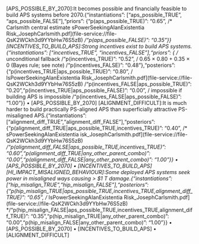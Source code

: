 [APS_POSSIBLE_BY_2070]:It becomes possible and financially feasible to build APS systems before 2070.{“instantiations”: [“aps_possible_TRUE”, “aps_possible_FALSE”],“priors”: {“p(aps_possible_TRUE)”: “0.65”,  /* Carlsmith central estimate sPowerSeekingAIanExistentia Risk_JosephCarlsmith.pdf](file-service://file-QsK2WCkh3d9YYbHw76S5zB) */“p(aps_possible_FALSE)”: “0.35”}}
[INCENTIVES_TO_BUILD_APS]:Strong incentives exist to build APS systems.{“instantiations”: [“incentives_TRUE”, “incentives_FALSE”],“priors”: {                       /* unconditional fallback /“p(incentives_TRUE)”: “0.52”,   / 0.65 × 0.80 + 0.35 × 0  (Bayes rule; see note) /“p(incentives_FALSE)”: “0.48”},“posteriors”: {“p(incentives_TRUE|aps_possible_TRUE)”: “0.80”,   / IsPowerSeekingAIanExistentia Risk_JosephCarlsmith.pdf](file-service://file-QsK2WCkh3d9YYbHw76S5zB) /“p(incentives_FALSE|aps_possible_TRUE)”: “0.20”,“p(incentives_TRUE|aps_possible_FALSE)”: “0.00”,  / impossible if building APS is impossible /“p(incentives_FALSE|aps_possible_FALSE)”: “1.00”}}
	•	[APS_POSSIBLE_BY_2070]
[ALIGNMENT_DIFFICULT]:It is much harder to build practically PS-aligned APS than superficially attractive PS-misaligned APS.{“instantiations”: [“alignment_diff_TRUE”,“alignment_diff_FALSE”],“posteriors”: {“p(alignment_diff_TRUE|aps_possible_TRUE,incentives_TRUE)”: “0.40”,   /* sPowerSeekingAIanExistentia isk_JosephCarlsmith.pdf](file-service://file-QsK2WCkh3d9YYbHw76S5zB) */“p(alignment_diff_FALSE|aps_possible_TRUE,incentives_TRUE)”: “0.60”,“p(alignment_diff_TRUE|any_other_parent_combo)”: “0.00”,“p(alignment_diff_FALSE|any_other_parent_combo)”: “1.00”}}
	•	[APS_POSSIBLE_BY_2070]
	•	[INCENTIVES_TO_BUILD_APS]
[HI_IMPACT_MISALIGNED_BEHAVIOUR]:Some deployed APS systems seek power in misaligned ways causing > $1 T damage.{“instantiations”: [“hip_misalign_TRUE”,“hip_misalign_FALSE”],“posteriors”: {“p(hip_misalign_TRUE|aps_possible_TRUE,incentives_TRUE,alignment_diff_TRUE)”: “0.65”,  /* IsPowerSeekingAIanExistentia Risk_JosephCarlsmith.pdf](file-service://file-QsK2WCkh3d9YYbHw76S5zB) */“p(hip_misalign_FALSE|aps_possible_TRUE,incentives_TRUE,alignment_diff_TRUE)”: “0.35”,“p(hip_misalign_TRUE|any_other_parent_combo)”: “0.00”,“p(hip_misalign_FALSE|any_other_parent_combo)”: “1.00”}}
	•	[APS_POSSIBLE_BY_2070]
	•	[INCENTIVES_TO_BUILD_APS]
	•	[ALIGNMENT_DIFFICULT]
